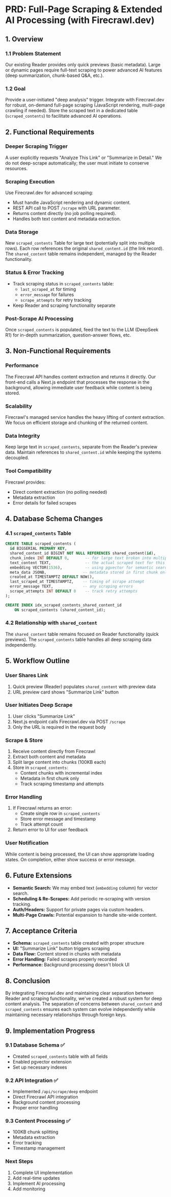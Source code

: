 # PRD: Full-Page Scraping & Extended AI Processing (with Firecrawl.dev)

## 1. Overview

### 1.1 Problem Statement

Our existing Reader provides only quick previews (basic metadata). Large or dynamic pages require full-text scraping to power advanced AI features (deep summarization, chunk-based Q&A, etc.).

### 1.2 Goal

Provide a user-initiated "deep analysis" trigger. Integrate with Firecrawl.dev for robust, on-demand full-page scraping (JavaScript rendering, multi-page crawling if needed). Store the scraped text in a dedicated table (`scraped_contents`) to facilitate advanced AI operations.


## 2. Functional Requirements

### Deeper Scraping Trigger

A user explicitly requests "Analyze This Link" or "Summarize in Detail." We do not deep-scrape automatically; the user must initiate to conserve resources.

### Scraping Execution

Use Firecrawl.dev for advanced scraping:

* Must handle JavaScript rendering and dynamic content.
* REST API call to POST `/scrape` with URL parameter.
* Returns content directly (no job polling required).
* Handles both text content and metadata extraction.

### Data Storage

New `scraped_contents` Table for large text (potentially split into multiple rows). Each row references the original `shared_content.id` (the link record). The `shared_content` table remains independent, managed by the Reader functionality.

### Status & Error Tracking

* Track scraping status in `scraped_contents` table:
  * `last_scraped_at` for timing
  * `error_message` for failures
  * `scrape_attempts` for retry tracking
* Keep Reader and scraping functionality separate

### Post-Scrape AI Processing

Once `scraped_contents` is populated, feed the text to the LLM (DeepSeek R1) for in-depth summarization, question-answer flows, etc.


## 3. Non-Functional Requirements

### Performance

The Firecrawl API handles content extraction and returns it directly. Our front-end calls a Next.js endpoint that processes the response in the background, allowing immediate user feedback while content is being stored.

### Scalability

Firecrawl's managed service handles the heavy lifting of content extraction. We focus on efficient storage and chunking of the returned content.

### Data Integrity

Keep large text in `scraped_contents`, separate from the Reader's preview data. Maintain references to `shared_content.id` while keeping the systems decoupled.

### Tool Compatibility

Firecrawl provides:
* Direct content extraction (no polling needed)
* Metadata extraction
* Error details for failed scrapes


## 4. Database Schema Changes

### 4.1 `scraped_contents` Table

```sql
CREATE TABLE scraped_contents (
  id BIGSERIAL PRIMARY KEY,
  shared_content_id BIGINT NOT NULL REFERENCES shared_content(id),
  chunk_index INT DEFAULT 0,       -- for large text broken into multiple rows
  text_content TEXT,               -- the actual scraped text for this chunk
  embedding VECTOR(1536),          -- using pgvector for semantic search
  meta_data JSONB,                -- metadata stored in first chunk only
  created_at TIMESTAMPTZ DEFAULT NOW(),
  last_scraped_at TIMESTAMPTZ,    -- timing of scrape attempt
  error_message TEXT,             -- any scraping errors
  scrape_attempts INT DEFAULT 0    -- track retry attempts
);

CREATE INDEX idx_scraped_contents_shared_content_id
    ON scraped_contents (shared_content_id);
```

### 4.2 Relationship with `shared_content`

The `shared_content` table remains focused on Reader functionality (quick previews). The `scraped_contents` table handles all deep scraping data independently.


## 5. Workflow Outline

### User Shares Link

1. Quick preview (Reader) populates `shared_content` with preview data
2. URL preview card shows "Summarize Link" button

### User Initiates Deep Scrape

1. User clicks "Summarize Link"
2. Next.js endpoint calls Firecrawl.dev via POST `/scrape`
3. Only the URL is required in the request body

### Scrape & Store

1. Receive content directly from Firecrawl
2. Extract both content and metadata
3. Split large content into chunks (100KB each)
4. Store in `scraped_contents`:
   - Content chunks with incremental index
   - Metadata in first chunk only
   - Track scraping timestamp and attempts

### Error Handling

1. If Firecrawl returns an error:
   - Create single row in `scraped_contents`
   - Store error message and timestamp
   - Track attempt count
2. Return error to UI for user feedback

### User Notification

While content is being processed, the UI can show appropriate loading states. On completion, either show success or error message.


## 6. Future Extensions

* **Semantic Search:** We may embed text (`embedding` column) for vector search.
* **Scheduling & Re-Scrapes:** Add periodic re-scraping with version tracking.
* **Auth/Headers:** Support for private pages via custom headers.
* **Multi-Page Crawls:** Potential expansion to handle site-wide content.


## 7. Acceptance Criteria

* **Schema:** `scraped_contents` table created with proper structure
* **UI:** "Summarize Link" button triggers scraping
* **Data Flow:** Content stored in chunks with metadata
* **Error Handling:** Failed scrapes properly recorded
* **Performance:** Background processing doesn't block UI


## 8. Conclusion

By integrating Firecrawl.dev and maintaining clear separation between Reader and scraping functionality, we've created a robust system for deep content analysis. The separation of concerns between `shared_content` and `scraped_contents` ensures each system can evolve independently while maintaining necessary relationships through foreign keys.


## 9. Implementation Progress

### 9.1 Database Schema ✅
- Created `scraped_contents` table with all fields
- Enabled pgvector extension
- Set up necessary indexes

### 9.2 API Integration ✅
- Implemented `/api/scrape/deep` endpoint
- Direct Firecrawl API integration
- Background content processing
- Proper error handling

### 9.3 Content Processing ✅
- 100KB chunk splitting
- Metadata extraction
- Error tracking
- Timestamp management

### Next Steps
1. Complete UI implementation
2. Add real-time updates
3. Implement AI processing
4. Add monitoring
